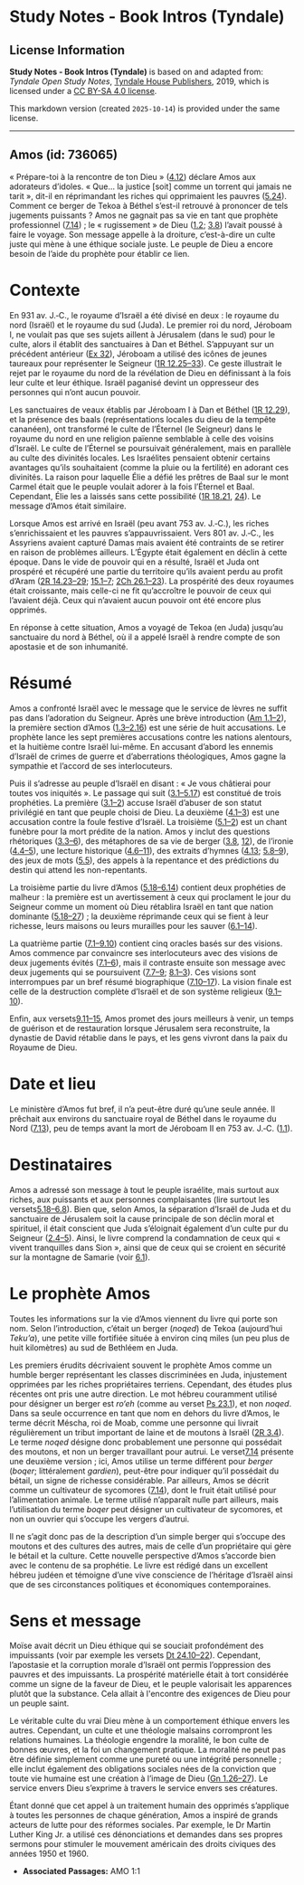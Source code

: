 # Study Notes - Book Intros (Tyndale)

## License Information

**Study Notes - Book Intros (Tyndale)** is based on and adapted from: _Tyndale Open Study Notes_, [Tyndale House Publishers](https://tyndaleopenresources.com/), 2019, which is licensed under a [CC BY-SA 4.0 license](https://creativecommons.org/licenses/by-sa/4.0/legalcode.en).

This markdown version (created `2025-10-14`) is provided under the same license.



--------------------------------

## Amos (id: 736065)

« Prépare\-toi à la rencontre de ton Dieu » ([4\.12](https://ref.ly/Amos4:12)) déclare Amos aux adorateurs d’idoles. « Que… la justice \[soit] comme un torrent qui jamais ne tarit », dit\-il en réprimandant les riches qui opprimaient les pauvres ([5\.24](https://ref.ly/Amos5:24)). Comment ce berger de Tekoa à Béthel s’est\-il retrouvé à prononcer de tels jugements puissants ? Amos ne gagnait pas sa vie en tant que prophète professionnel ([7\.14](https://ref.ly/Amos7:14)) ; le « rugissement » de Dieu ([1\.2](https://ref.ly/Amos1:2); [3\.8](https://ref.ly/Amos3:8)) l’avait poussé à faire le voyage. Son message appelle à la droiture, c’est\-à\-dire un culte juste qui mène à une éthique sociale juste. Le peuple de Dieu a encore besoin de l’aide du prophète pour établir ce lien.

Contexte
========

En 931 av. J.‑C., le royaume d’Israël a été divisé en deux : le royaume du nord (Israël) et le royaume du sud (Juda). Le premier roi du nord, Jéroboam I, ne voulait pas que ses sujets aillent à Jérusalem (dans le sud) pour le culte, alors il établit des sanctuaires à Dan et Béthel. S’appuyant sur un précédent antérieur ([Ex 32](https://ref.ly/Exod32:1-Exod32:35)), Jéroboam a utilisé des icônes de jeunes taureaux pour représenter le Seigneur ([1R 12\.25–33](https://ref.ly/1Kgs12:25-1Kgs12:33)). Ce geste illustrait le rejet par le royaume du nord de la révélation de Dieu en définissant à la fois leur culte et leur éthique. Israël paganisé devint un oppresseur des personnes qui n’ont aucun pouvoir.

Les sanctuaires de veaux établis par Jéroboam I à Dan et Béthel ([1R 12\.29](https://ref.ly/1Kgs12:29)), et la présence des baals (représentations locales du dieu de la tempête cananéen), ont transformé le culte de l’Éternel (le Seigneur) dans le royaume du nord en une religion païenne semblable à celle des voisins d’Israël. Le culte de l’Éternel se poursuivait généralement, mais en parallèle au culte des divinités locales. Les Israélites pensaient obtenir certains avantages qu’ils souhaitaient (comme la pluie ou la fertilité) en adorant ces divinités. La raison pour laquelle Élie a défié les prêtres de Baal sur le mont Carmel était que le peuple voulait adorer à la fois l’Éternel et Baal. Cependant, Élie les a laissés sans cette possibilité ([1R 18\.21](https://ref.ly/1Kgs18:21), [24](https://ref.ly/1Kgs18:24)). Le message d’Amos était similaire.

Lorsque Amos est arrivé en Israël (peu avant 753 av. J.‑C.), les riches s’enrichissaient et les pauvres s’appauvrissaient. Vers 801 av. J.‑C., les Assyriens avaient capturé Damas mais avaient été contraints de se retirer en raison de problèmes ailleurs. L’Égypte était également en déclin à cette époque. Dans le vide de pouvoir qui en a résulté, Israël et Juda ont prospéré et récupéré une partie du territoire qu’ils avaient perdu au profit d’Aram ([2R 14\.23–29](https://ref.ly/2Kgs14:23-2Kgs14:29); [15\.1–7](https://ref.ly/2Kgs15:1-2Kgs15:7); [2Ch 26\.1–23](https://ref.ly/2Chr26:1-2Chr26:23)). La prospérité des deux royaumes était croissante, mais celle\-ci ne fit qu’accroître le pouvoir de ceux qui l’avaient déjà. Ceux qui n’avaient aucun pouvoir ont été encore plus opprimés.

En réponse à cette situation, Amos a voyagé de Tekoa (en Juda) jusqu’au sanctuaire du nord à Béthel, où il a appelé Israël à rendre compte de son apostasie et de son inhumanité.

Résumé
======

Amos a confronté Israël avec le message que le service de lèvres ne suffit pas dans l’adoration du Seigneur. Après une brève introduction ([Am 1\.1–2](https://ref.ly/Amos1:1-Amos1:2)), la première section d’Amos ([1\.3–2\.16](https://ref.ly/Amos1:3-Amos2:16)) est une série de huit accusations. Le prophète lance les sept premières accusations contre les nations alentours, et la huitième contre Israël lui\-même. En accusant d’abord les ennemis d’Israël de crimes de guerre et d’aberrations théologiques, Amos gagne la sympathie et l’accord de ses interlocuteurs.

Puis il s’adresse au peuple d’Israël en disant : « Je vous châtierai pour toutes vos iniquités ». Le passage qui suit ([3\.1–5\.17](https://ref.ly/Amos3:1-Amos5:17)) est constitué de trois prophéties. La première ([3\.1–2](https://ref.ly/Amos3:1-Amos3:2)) accuse Israël d’abuser de son statut privilégié en tant que peuple choisi de Dieu. La deuxième ([4\.1–3](https://ref.ly/Amos4:1-Amos4:3)) est une accusation contre la foule festive d’Israël. La troisième ([5\.1–2](https://ref.ly/Amos5:1-Amos5:2)) est un chant funèbre pour la mort prédite de la nation. Amos y inclut des questions rhétoriques ([3\.3–6](https://ref.ly/Amos3:3-Amos3:6)), des métaphores de sa vie de berger ([3\.8](https://ref.ly/Amos3:8), [12](https://ref.ly/Amos3:12)), de l’ironie ([4\.4–5](https://ref.ly/Amos4:4-Amos4:5)), une lecture historique ([4\.6–11](https://ref.ly/Amos4:6-Amos4:11)), des extraits d’hymnes ([4\.13](https://ref.ly/Amos4:13); [5\.8–9](https://ref.ly/Amos5:8-Amos5:9)), des jeux de mots ([5\.5](https://ref.ly/Amos5:5)), des appels à la repentance et des prédictions du destin qui attend les non\-repentants.

La troisième partie du livre d’Amos ([5\.18–6\.14](https://ref.ly/Amos5:18-Amos6:14)) contient deux prophéties de malheur : la première est un avertissement à ceux qui proclament le jour du Seigneur comme un moment où Dieu rétablira Israël en tant que nation dominante ([5\.18–27](https://ref.ly/Amos5:18-Amos5:27)) ; la deuxième réprimande ceux qui se fient à leur richesse, leurs maisons ou leurs murailles pour les sauver ([6\.1–14](https://ref.ly/Amos6:1-Amos6:14)).

La quatrième partie ([7\.1–9\.10](https://ref.ly/Amos7:1-Amos9:10)) contient cinq oracles basés sur des visions. Amos commence par convaincre ses interlocuteurs avec des visions de deux jugements évités ([7\.1–6](https://ref.ly/Amos7:1-Amos7:6)), mais il contraste ensuite son message avec deux jugements qui se poursuivent ([7\.7–9](https://ref.ly/Amos7:7-Amos7:9); [8\.1–3](https://ref.ly/Amos8:1-Amos8:3)). Ces visions sont interrompues par un bref résumé biographique ([7\.10–17](https://ref.ly/Amos7:10-Amos7:17)). La vision finale est celle de la destruction complète d’Israël et de son système religieux ([9\.1–10](https://ref.ly/Amos9:1-Amos9:10)).

Enfin, aux versets[9\.11–15](https://ref.ly/Amos9:11-Amos9:15), Amos promet des jours meilleurs à venir, un temps de guérison et de restauration lorsque Jérusalem sera reconstruite, la dynastie de David rétablie dans le pays, et les gens vivront dans la paix du Royaume de Dieu.

Date et lieu
============

Le ministère d’Amos fut bref, il n’a peut\-être duré qu’une seule année. Il prêchait aux environs du sanctuaire royal de Béthel dans le royaume du Nord ([7\.13](https://ref.ly/Amos7:13)), peu de temps avant la mort de Jéroboam II en 753 av. J.‑C. ([1\.1](https://ref.ly/Amos1:1)).

Destinataires
=============

Amos a adressé son message à tout le peuple israélite, mais surtout aux riches, aux puissants et aux personnes complaisantes (lire surtout les versets[5\.18–6\.8](https://ref.ly/Amos5:18-Amos6:8)). Bien que, selon Amos, la séparation d’Israël de Juda et du sanctuaire de Jérusalem soit la cause principale de son déclin moral et spirituel, il était conscient que Juda s’éloignait également d’un culte pur du Seigneur ([2\.4–5](https://ref.ly/Amos2:4-Amos2:5)). Ainsi, le livre comprend la condamnation de ceux qui « vivent tranquilles dans Sion », ainsi que de ceux qui se croient en sécurité sur la montagne de Samarie (voir [6\.1](https://ref.ly/Amos6:1)).

Le prophète Amos
================

Toutes les informations sur la vie d’Amos viennent du livre qui porte son nom. Selon l’introduction, c’était un berger (*noqed*) de Tekoa (aujourd’hui *Teku’a*), une petite ville fortifiée située à environ cinq miles (un peu plus de huit kilomètres) au sud de Bethléem en Juda.

Les premiers érudits décrivaient souvent le prophète Amos comme un humble berger représentant les classes discriminées en Juda, injustement opprimées par les riches propriétaires terriens. Cependant, des études plus récentes ont pris une autre direction. Le mot hébreu couramment utilisé pour désigner un berger est *ro‘eh* (comme au verset [Ps 23\.1](https://ref.ly/Ps23:1)), et non *noqed*. Dans sa seule occurrence en tant que nom en dehors du livre d’Amos, le terme décrit Méscha, roi de Moab, comme une personne qui livrait régulièrement un tribut important de laine et de moutons à Israël ([2R 3\.4](https://ref.ly/2Kgs3:4)). Le terme *noqed* désigne donc probablement une personne qui possédait des moutons, et non un berger travaillant pour autrui. Le verset[7\.14](https://ref.ly/Amos7:14) présente une deuxième version ; ici, Amos utilise un terme différent pour *berger* (*boqer*; littéralement *gardien*), peut\-être pour indiquer qu’il possédait du bétail, un signe de richesse considérable. Par ailleurs, Amos se décrit comme un cultivateur de sycomores ([7\.14](https://ref.ly/Amos7:14)), dont le fruit était utilisé pour l’alimentation animale. Le terme utilisé n’apparaît nulle part ailleurs, mais l’utilisation du terme *boqer* peut désigner un cultivateur de sycomores, et non un ouvrier qui s’occupe les vergers d’autrui.

Il ne s’agit donc pas de la description d’un simple berger qui s’occupe des moutons et des cultures des autres, mais de celle d’un propriétaire qui gère le bétail et la culture. Cette nouvelle perspective d’Amos s’accorde bien avec le contenu de sa prophétie. Le livre est rédigé dans un excellent hébreu judéen et témoigne d’une vive conscience de l’héritage d’Israël ainsi que de ses circonstances politiques et économiques contemporaines.

Sens et message
===============

Moïse avait décrit un Dieu éthique qui se souciait profondément des impuissants (voir par exemple les versets [Dt 24\.10–22](https://ref.ly/Deut24:10-Deut24:22)). Cependant, l’apostasie et la corruption morale d’Israël ont permis l’oppression des pauvres et des impuissants. La prospérité matérielle était à tort considérée comme un signe de la faveur de Dieu, et le peuple valorisait les apparences plutôt que la substance. Cela allait à l'encontre des exigences de Dieu pour un peuple saint.

Le véritable culte du vrai Dieu mène à un comportement éthique envers les autres. Cependant, un culte et une théologie malsains corrompront les relations humaines. La théologie engendre la moralité, le bon culte de bonnes œuvres, et la foi un changement pratique. La moralité ne peut pas être définie simplement comme une pureté ou une intégrité personnelle ; elle inclut également des obligations sociales nées de la conviction que toute vie humaine est une création à l’image de Dieu ([Gn 1\.26–27](https://ref.ly/Gen1:26-Gen1:27)). Le service envers Dieu s’exprime à travers le service envers ses créatures.

Étant donné que cet appel à un traitement humain des opprimés s’applique à toutes les personnes de chaque génération, Amos a inspiré de grands acteurs de lutte pour des réformes sociales. Par exemple, le Dr Martin Luther King Jr. a utilisé ces dénonciations et demandes dans ses propres sermons pour stimuler le mouvement américain des droits civiques des années 1950 et 1960\.

* **Associated Passages:** AMO 1:1

